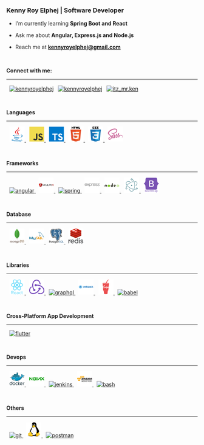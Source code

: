 <h3 align="Left">Kenny Roy Elphej | Software Developer</h3>

- I’m currently learning **Spring Boot and React**

- Ask me about **Angular, Express.js and Node.js**

- Reach me at **kennyroyelphej@gmail.com**

<br>

**Connect with me:**
<hr>
<p align="left">
    <span>&nbsp;</span>
    <a href="https://linkedin.com/in/kennyroyelphej" target="blank" title="LinkedIn"><img align="center" src="https://raw.githubusercontent.com/rahuldkjain/github-profile-readme-generator/master/src/images/icons/Social/linked-in-alt.svg" alt="kennyroyelphej" height="30" width="40" /></a>
    <span>&nbsp;</span>
    <a href="https://fb.com/kennyroyelphej" target="blank" title="Facebook"><img align="center" src="https://raw.githubusercontent.com/rahuldkjain/github-profile-readme-generator/master/src/images/icons/Social/facebook.svg" alt="kennyroyelphej" height="30" width="40" /></a>
    <span>&nbsp;</span>
    <a href="https://instagram.com/itz_mr.ken" target="blank" title="Instagram"><img align="center" src="https://raw.githubusercontent.com/rahuldkjain/github-profile-readme-generator/master/src/images/icons/Social/instagram.svg" alt="itz_mr.ken" height="30" width="40" /></a>
</p>
<br>

**Languages**
<hr>
<p align="left">
    <span>&nbsp;</span>
    <a href="https://www.java.com" target="_blank" rel="noreferrer" title="Java"> <img src="https://raw.githubusercontent.com/devicons/devicon/master/icons/java/java-original.svg" alt="java" width="40" height="40"/> </a>
    <span>&nbsp;</span>
    <a href="https://developer.mozilla.org/en-US/docs/Web/JavaScript" target="_blank" rel="noreferrer" title="JavaScript"> <img src="https://raw.githubusercontent.com/devicons/devicon/master/icons/javascript/javascript-original.svg" alt="javascript" width="40" height="40"/> </a>
    <span>&nbsp;</span>
    <a href="https://www.typescriptlang.org/" target="_blank" rel="noreferrer"  title="TypeScript"> <img src="https://raw.githubusercontent.com/devicons/devicon/master/icons/typescript/typescript-original.svg" alt="typescript" width="40" height="40"/> </a> 
    <span>&nbsp;</span>
    <a href="https://www.w3.org/html/" target="_blank" rel="noreferrer" title="HTML5"> <img src="https://raw.githubusercontent.com/devicons/devicon/master/icons/html5/html5-original-wordmark.svg" alt="html5" width="40" height="40"/> </a> 
    <span>&nbsp;</span>
    <a href="https://www.w3schools.com/css/" target="_blank" rel="noreferrer"  title="CSS"> <img src="https://raw.githubusercontent.com/devicons/devicon/master/icons/css3/css3-original-wordmark.svg" alt="css3" width="40" height="40"/> </a>
    <span>&nbsp;</span>
    <a href="https://sass-lang.com" target="_blank" rel="noreferrer"  title="SCSS"> <img src="https://raw.githubusercontent.com/devicons/devicon/master/icons/sass/sass-original.svg" alt="sass" width="40" height="40"/> </a>
</p>
<br>

**Frameworks**
<hr>
<p align="left">
    <span>&nbsp;</span>
    <a href="https://angular.io" target="_blank" rel="noreferrer" title="Angular"> <img src="https://angular.io/assets/images/logos/angular/angular.svg" alt="angular" width="40" height="40"/> </a>
    <span>&nbsp;</span>
    <a href="https://angularjs.org/" target="_blank" rel="noreferrer" title="AngularJS"> <img src="https://raw.githubusercontent.com/devicons/devicon/master/icons/angularjs/angularjs-original-wordmark.svg" alt="angularjs" width="40" height="40"/> </a>
    <span>&nbsp;</span>
    <a href="https://spring.io/" target="_blank" rel="noreferrer" title="Spring Boot"> <img src="https://www.vectorlogo.zone/logos/springio/springio-icon.svg" alt="spring" width="40" height="40"/> </a> 
    <span>&nbsp;</span>
    <a href="https://expressjs.com" target="_blank" rel="noreferrer"  title="Express.js"> <img src="https://raw.githubusercontent.com/devicons/devicon/master/icons/express/express-original-wordmark.svg" alt="express" width="40" height="40"/> </a>
    <span>&nbsp;</span>
    <a href="https://nodejs.org" target="_blank" rel="noreferrer" title="Node.js"> <img src="https://raw.githubusercontent.com/devicons/devicon/master/icons/nodejs/nodejs-original-wordmark.svg" alt="nodejs" width="40" height="40"/> </a>
    <span>&nbsp;</span>
    <a href="https://www.electronjs.org" target="_blank" rel="noreferrer"  title="Electron.js"> <img src="https://raw.githubusercontent.com/devicons/devicon/master/icons/electron/electron-original.svg" alt="electron" width="40" height="40"/> </a>
    <span>&nbsp;</span>
    <a href="https://getbootstrap.com" target="_blank" rel="noreferrer"  title="Bootstrap"> <img src="https://raw.githubusercontent.com/devicons/devicon/master/icons/bootstrap/bootstrap-plain-wordmark.svg" alt="bootstrap" width="40" height="40"/> </a> 
</p>
<br>

**Database**
<hr>
<p align="left">
    <span>&nbsp;</span>
    <a href="https://www.mongodb.com/" target="_blank" rel="noreferrer" title="MongoDB"> <img src="https://raw.githubusercontent.com/devicons/devicon/master/icons/mongodb/mongodb-original-wordmark.svg" alt="mongodb" width="40" height="40"/> </a> 
    <span>&nbsp;</span>
    <a href="https://www.mysql.com/" target="_blank" rel="noreferrer"  title="MySQL"> <img src="https://raw.githubusercontent.com/devicons/devicon/master/icons/mysql/mysql-original-wordmark.svg" alt="mysql" width="40" height="40"/> </a>
    <span>&nbsp;</span>
    <a href="https://www.postgresql.org" target="_blank" rel="noreferrer" title="PostgresSQL"> <img src="https://raw.githubusercontent.com/devicons/devicon/master/icons/postgresql/postgresql-original-wordmark.svg" alt="postgresql" width="40" height="40"/> </a>
    <span>&nbsp;</span>
    <a href="https://redis.io" target="_blank" rel="noreferrer" title="Redis"> <img src="https://raw.githubusercontent.com/devicons/devicon/master/icons/redis/redis-original-wordmark.svg" alt="redis" width="40" height="40"/> </a>
</p>
<br>

**Libraries**
<hr>
<p align="left">
    <span>&nbsp;</span>
    <a href="https://reactjs.org/" target="_blank" rel="noreferrer" title="React"> <img src="https://raw.githubusercontent.com/devicons/devicon/master/icons/react/react-original-wordmark.svg" alt="react" width="40" height="40"/> </a>
    <span>&nbsp;</span>
    <a href="https://redux.js.org" target="_blank" rel="noreferrer" title="Redux"> <img src="https://raw.githubusercontent.com/devicons/devicon/master/icons/redux/redux-original.svg" alt="redux" width="40" height="40"/> </a>
    <span>&nbsp;</span>
    <a href="https://graphql.org" target="_blank" rel="noreferrer" title="GraphQL"> <img src="https://www.vectorlogo.zone/logos/graphql/graphql-icon.svg" alt="graphql" width="40" height="40"/> </a>
    <span>&nbsp;</span>
    <a href="https://webpack.js.org" target="_blank" rel="noreferrer" title="Webpack.js"> <img src="https://raw.githubusercontent.com/devicons/devicon/d00d0969292a6569d45b06d3f350f463a0107b0d/icons/webpack/webpack-original-wordmark.svg" alt="webpack" width="40" height="40"/> </a>
    <span>&nbsp;</span>
    <a href="https://gulpjs.com" target="_blank" rel="noreferrer" title="Gulp.js"> <img src="https://raw.githubusercontent.com/devicons/devicon/master/icons/gulp/gulp-plain.svg" alt="gulp" width="40" height="40"/> </a>
    <span>&nbsp;</span>
    <a href="https://babeljs.io/" target="_blank" rel="noreferrer" title="Babel.js"> <img src="https://www.vectorlogo.zone/logos/babeljs/babeljs-icon.svg" alt="babel" width="40" height="40" /> </a>
</p>
<br>

**Cross-Platform App Development**
<hr>
<p align="left">
    <span>&nbsp;</span>
    <a href="https://flutter.dev" target="_blank" rel="noreferrer" title="Flutter"> <img src="https://www.vectorlogo.zone/logos/flutterio/flutterio-icon.svg" alt="flutter" width="40" height="40"/> </a> 
</p>
<br>

**Devops**
<hr>
<p align="left">
    <span>&nbsp;</span>
    <a href="https://www.docker.com/" target="_blank" rel="noreferrer" title="Docker"> <img src="https://raw.githubusercontent.com/devicons/devicon/master/icons/docker/docker-original-wordmark.svg" alt="docker" width="40" height="40"/> </a>
    <span>&nbsp;</span>
    <a href="https://www.nginx.com" target="_blank" rel="noreferrer" title="Nginx"> <img src="https://raw.githubusercontent.com/devicons/devicon/master/icons/nginx/nginx-original.svg" alt="nginx" width="40" height="40"/> </a>
    <span>&nbsp;</span>
    <a href="https://www.jenkins.io" target="_blank" rel="noreferrer" title="Jenkins"> <img src="https://www.vectorlogo.zone/logos/jenkins/jenkins-icon.svg" alt="jenkins" width="40" height="40"/> </a> 
    <span>&nbsp;</span>
    <a href="https://aws.amazon.com" target="_blank" rel="noreferrer"  title="AWS"> <img src="https://raw.githubusercontent.com/devicons/devicon/master/icons/amazonwebservices/amazonwebservices-original-wordmark.svg" alt="aws" width="40" height="40"/> </a>
    <span>&nbsp;</span>
    <a href="https://www.gnu.org/software/bash/" target="_blank" rel="noreferrer"  title="Bash"> <img src="https://www.vectorlogo.zone/logos/gnu_bash/gnu_bash-icon.svg" alt="bash" width="40" height="40"/> </a> 
</p>
<br>

**Others**
<hr>
<p align="left">
    <span>&nbsp;</span>
    <a href="https://git-scm.com/" target="_blank" rel="noreferrer" title="GIT"> <img src="https://www.vectorlogo.zone/logos/git-scm/git-scm-icon.svg" alt="git" width="40" height="40"/> </a>
    <span>&nbsp;</span>
    <a href="https://www.linux.org/" target="_blank" rel="noreferrer" title="Linux"> <img src="https://raw.githubusercontent.com/devicons/devicon/master/icons/linux/linux-original.svg" alt="linux" width="40" height="40"/> </a>
    <span>&nbsp;</span>
    <a href="https://postman.com" target="_blank" rel="noreferrer"  title="Postman"> <img src="https://www.vectorlogo.zone/logos/getpostman/getpostman-icon.svg" alt="postman" width="40" height="40"/> </a>
<br>
</p>
